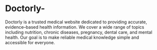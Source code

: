 # Doctorly-
Doctorly is a trusted medical website dedicated to providing accurate, evidence–based health information. We cover a wide range of topics including nutrition, chronic diseases, pregnancy, dental care, and mental health. Our goal is to make reliable medical knowledge simple and accessible for everyone.
